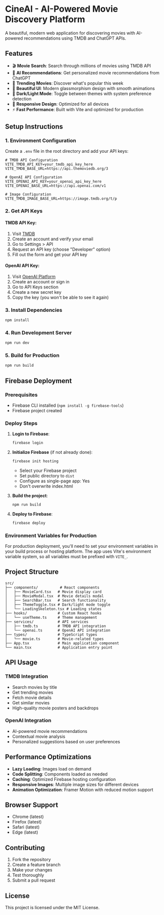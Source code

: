 # CineAI - AI-Powered Movie Discovery Platform

A beautiful, modern web application for discovering movies with AI-powered recommendations using TMDB and ChatGPT APIs.

## Features

- 🎬 **Movie Search**: Search through millions of movies using TMDB API
- 🤖 **AI Recommendations**: Get personalized movie recommendations from ChatGPT
- 🌟 **Trending Movies**: Discover what's popular this week
- 🎨 **Beautiful UI**: Modern glassmorphism design with smooth animations
- 🌙 **Dark/Light Mode**: Toggle between themes with system preference detection
- 📱 **Responsive Design**: Optimized for all devices
- ⚡ **Fast Performance**: Built with Vite and optimized for production

## Setup Instructions

### 1. Environment Configuration

Create a `.env` file in the root directory and add your API keys:

```env
# TMDB API Configuration
VITE_TMDB_API_KEY=your_tmdb_api_key_here
VITE_TMDB_BASE_URL=https://api.themoviedb.org/3

# OpenAI API Configuration
VITE_OPENAI_API_KEY=your_openai_api_key_here
VITE_OPENAI_BASE_URL=https://api.openai.com/v1

# Image Configuration
VITE_TMDB_IMAGE_BASE_URL=https://image.tmdb.org/t/p
```

### 2. Get API Keys

#### TMDB API Key:
1. Visit [TMDB](https://www.themoviedb.org/)
2. Create an account and verify your email
3. Go to Settings > API
4. Request an API key (choose "Developer" option)
5. Fill out the form and get your API key

#### OpenAI API Key:
1. Visit [OpenAI Platform](https://platform.openai.com/)
2. Create an account or sign in
3. Go to API Keys section
4. Create a new secret key
5. Copy the key (you won't be able to see it again)

### 3. Install Dependencies

```bash
npm install
```

### 4. Run Development Server

```bash
npm run dev
```

### 5. Build for Production

```bash
npm run build
```

## Firebase Deployment

### Prerequisites
- Firebase CLI installed (`npm install -g firebase-tools`)
- Firebase project created

### Deploy Steps

1. **Login to Firebase**:
   ```bash
   firebase login
   ```

2. **Initialize Firebase** (if not already done):
   ```bash
   firebase init hosting
   ```
   - Select your Firebase project
   - Set public directory to `dist`
   - Configure as single-page app: Yes
   - Don't overwrite index.html

3. **Build the project**:
   ```bash
   npm run build
   ```

4. **Deploy to Firebase**:
   ```bash
   firebase deploy
   ```

### Environment Variables for Production

For production deployment, you'll need to set your environment variables in your build process or hosting platform. The app uses Vite's environment variable system, so all variables must be prefixed with `VITE_`.

## Project Structure

```
src/
├── components/          # React components
│   ├── MovieCard.tsx   # Movie display card
│   ├── MovieModal.tsx  # Movie details modal
│   ├── SearchBar.tsx   # Search functionality
│   ├── ThemeToggle.tsx # Dark/light mode toggle
│   └── LoadingSkeleton.tsx # Loading states
├── hooks/              # Custom React hooks
│   └── useTheme.ts     # Theme management
├── services/           # API services
│   ├── tmdb.ts         # TMDB API integration
│   └── openai.ts       # OpenAI API integration
├── types/              # TypeScript types
│   └── movie.ts        # Movie-related types
├── App.tsx             # Main application component
└── main.tsx            # Application entry point
```

## API Usage

### TMDB Integration
- Search movies by title
- Get trending movies
- Fetch movie details
- Get similar movies
- High-quality movie posters and backdrops

### OpenAI Integration
- AI-powered movie recommendations
- Contextual movie analysis
- Personalized suggestions based on user preferences

## Performance Optimizations

- **Lazy Loading**: Images load on demand
- **Code Splitting**: Components loaded as needed
- **Caching**: Optimized Firebase hosting configuration
- **Responsive Images**: Multiple image sizes for different devices
- **Animation Optimization**: Framer Motion with reduced motion support

## Browser Support

- Chrome (latest)
- Firefox (latest)
- Safari (latest)
- Edge (latest)

## Contributing

1. Fork the repository
2. Create a feature branch
3. Make your changes
4. Test thoroughly
5. Submit a pull request

## License

This project is licensed under the MIT License.